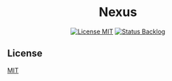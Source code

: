<h1 align="center">Nexus</h1>

<p align="center">
    <a href="./LICENSE.md">
        <img src="https://img.shields.io/badge/license-mit-white?style=flat&logo=github"  alt="License MIT" /></a>
    <a href="">
        <img src="https://img.shields.io/badge/status-backlog-lightgrey?style=flat&logo=github"  alt="Status Backlog" /></a>
</p>

## License

[MIT](LICENSE.md)

